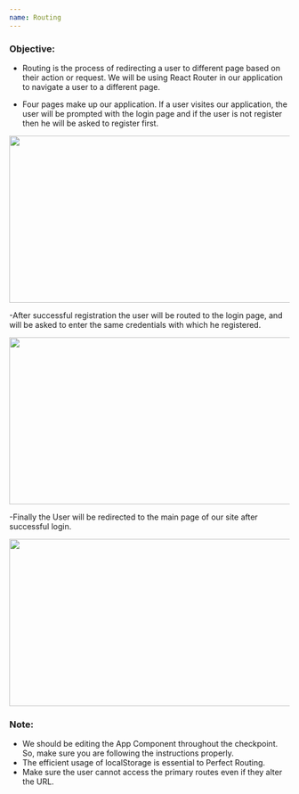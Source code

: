 ```yaml
---
name: Routing 
---
```


### Objective:
- Routing is the process of redirecting a user to different page based on their action or request. We will be using React Router in our application to navigate a user to a different page.



- Four pages make up our application. If a user visites our application, the user will be prompted with the login page and if the user is not register then he will be asked to register first.

 <img src="https://res.cloudinary.com/dn83xtspp/image/upload/v1676263348/Screenshot_20230213_101010_qfzqfd.png" height="300px" width="600px"/>

-After successful registration the user will be routed to the login page, and will be asked to enter the same credentials with which he registered.

<img src="https://res.cloudinary.com/dn83xtspp/image/upload/v1676264128/Screenshot_20230213_102312_odsnlh.png" height="300px" width="600px" />
 
-Finally the User will be redirected to the main page of our site after successful login.

<img src="https://res.cloudinary.com/dn83xtspp/image/upload/v1676261601/Screenshot_20230213_094010_ik3zjt.png" height="300px" width="600px" />

### Note:
- We should be editing the App Component throughout the checkpoint. So, make sure you are following the instructions properly.
- The efficient usage of localStorage is essential to Perfect Routing.
- Make sure the user cannot access the primary routes even if they alter the URL.
